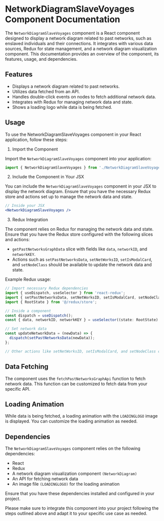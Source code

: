 # NetworkDiagramSlaveVoyages Component Documentation

The `NetworkDiagramSlaveVoyages` component is a React component designed to display a network diagram related to past networks, such as enslaved individuals and their connections. It integrates with various data sources, Redux for state management, and a network diagram visualization component. This documentation provides an overview of the component, its features, usage, and dependencies.

## Features
- Displays a network diagram related to past networks.
- Utilizes data fetched from an API.
- Handles double-click events on nodes to fetch additional network data.
- Integrates with Redux for managing network data and state.
- Shows a loading logo while data is being fetched.


## Usage
To use the NetworkDiagramSlaveVoyages component in your React application, follow these steps:

1) Import the Component

Import the `NetworkDiagramSlaveVoyages` component into your application:
```jsx
import { NetworkDiagramSlaveVoyages } from './NetworkDiagramSlaveVoyages';

```

2) Include the Component in Your JSX

You can include the `NetworkDiagramSlaveVoyages` component in your JSX to display the network diagram. Ensure that you have the necessary Redux store and actions set up to manage the network data and state.

```jsx
// Inside your JSX
<NetworkDiagramSlaveVoyages />
```

3) Redux Integration

The component relies on Redux for managing the network data and state. Ensure that you have the Redux store configured with the following slices and actions:

- `getPastNetworksGraphData` slice with fields like `data`, `networkID`, and `networkKEY`.
- Actions such as `setPastNetworksData`, `setNetWorksID`, `setIsModalCard`, and `setNodeClass` should be available to update the network data and state.

Example Redux usage:
```jsx
// Import necessary Redux dependencies
import { useDispatch, useSelector } from 'react-redux';
import { setPastNetworksData, setNetWorksID, setIsModalCard, setNodeClass } from '@/redux/getPastNetworksGraphDataSlice';
import { RootState } from '@/redux/store';

// Inside a component
const dispatch = useDispatch();
const { data, networkID, networkKEY } = useSelector((state: RootState) => state.getPastNetworksGraphData);

// Set network data
const updateNetworkData = (newData) => {
  dispatch(setPastNetworksData(newData));
};

// Other actions like setNetWorksID, setIsModalCard, and setNodeClass can be used similarly.
```

## Data Fetching
The component uses the `fetchPastNetworksGraphApi` function to fetch network data. This function can be customized to fetch data from your specific API.

## Loading Animation
While data is being fetched, a loading animation with the `LOADINGLOGO` image is displayed. You can customize the loading animation as needed.

## Dependencies
The `NetworkDiagramSlaveVoyages` component relies on the following dependencies:

- React
- Redux
- A network diagram visualization component `(NetworkDiagram)`
- An API for fetching network data
- An image file `(LOADINGLOGO)` for the loading animation

Ensure that you have these dependencies installed and configured in your project.

Please make sure to integrate this component into your project following the steps outlined above and adapt it to your specific use case as needed.